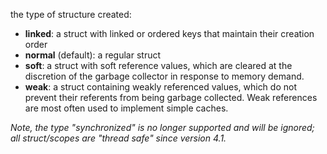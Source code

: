the type of structure created:

  - **linked**: a struct with linked or ordered keys that maintain their creation order
  - **normal** (default): a regular struct
  - **soft**: a struct with soft reference values, which are cleared at the discretion of the garbage collector in response to memory demand.
  - **weak**: a struct containing weakly referenced values, which do not prevent their referents from being garbage collected. Weak references are most often used to implement simple caches.
  
  _Note, the type "synchronized" is no longer supported and will be ignored; all struct/scopes are "thread safe" since version 4.1._